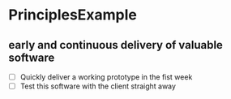 # PrinciplesExample

## early and continuous delivery of valuable software

- [ ] Quickly deliver a working prototype in the fist week
- [ ] Test this software with the client straight away
